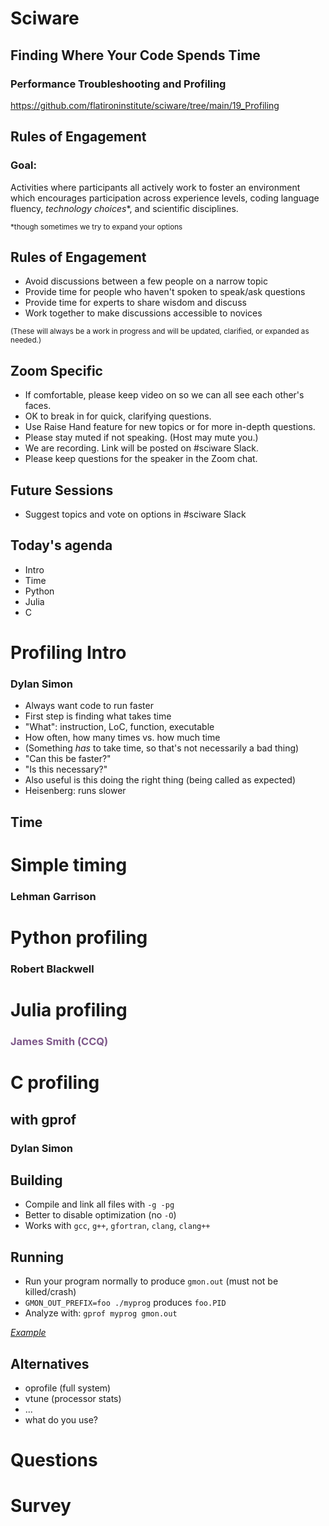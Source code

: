 # Sciware

## Finding Where Your Code Spends Time
### Performance Troubleshooting and Profiling

https://github.com/flatironinstitute/sciware/tree/main/19_Profiling


## Rules of Engagement

### Goal:

Activities where participants all actively work to foster an environment which encourages participation across experience levels, coding language fluency, *technology choices*\*, and scientific disciplines.

<small>\*though sometimes we try to expand your options</small>


## Rules of Engagement

- Avoid discussions between a few people on a narrow topic
- Provide time for people who haven't spoken to speak/ask questions
- Provide time for experts to share wisdom and discuss
- Work together to make discussions accessible to novices

<small>
(These will always be a work in progress and will be updated, clarified, or expanded as needed.)
</small>


## Zoom Specific

- If comfortable, please keep video on so we can all see each other's faces.
- OK to break in for quick, clarifying questions.
- Use Raise Hand feature for new topics or for more in-depth questions.
- Please stay muted if not speaking. (Host may mute you.)
- We are recording. Link will be posted on #sciware Slack.
- Please keep questions for the speaker in the Zoom chat.


## Future Sessions

- Suggest topics and vote on options in #sciware Slack


## Today's agenda

- Intro
- Time
- Python
- Julia
- C



# Profiling Intro

### Dylan Simon

- Always want code to run faster
- First step is finding what takes time
- "What": instruction, LoC, function, executable
- How often, how many times vs. how much time
- (Something *has* to take time, so that's not necessarily a bad thing)
- "Can this be faster?"
- "Is this necessary?"
- Also useful is this doing the right thing (being called as expected)
- Heisenberg: runs slower


## Time



# Simple timing

### Lehman Garrison



# Python profiling

### Robert Blackwell



# Julia profiling

<h3 style="color:#7e588aff">James Smith (CCQ)</h3>



# C profiling

## with gprof

### Dylan Simon


## Building

- Compile and link all files with `-g -pg`
- Better to disable optimization (no `-O`)
- Works with `gcc`, `g++`, `gfortran`, `clang`, `clang++`


## Running

- Run your program normally to produce `gmon.out` (must not be killed/crash)
- `GMON_OUT_PREFIX=foo ./myprog` produces `foo.PID`
- Analyze with: `gprof myprog gmon.out`

[*Example*](gprof_example)



## Alternatives

- oprofile (full system)
- vtune (processor stats)
- ...
- what do you use?


# Questions


# Survey

